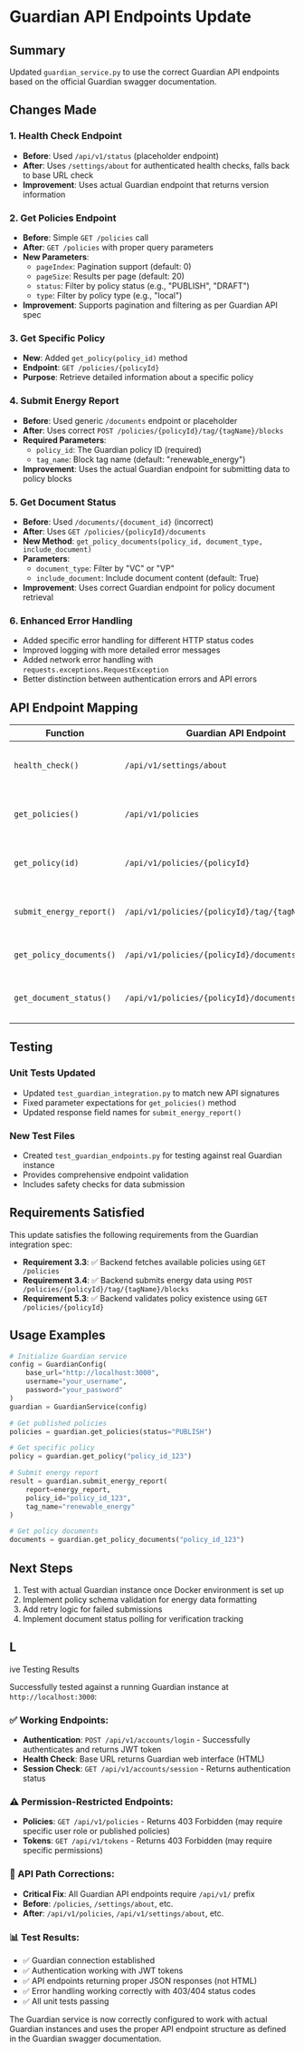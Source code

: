 # Guardian API Endpoints Update

## Summary

Updated `guardian_service.py` to use the correct Guardian API endpoints based on the official Guardian swagger documentation.

## Changes Made

### 1. Health Check Endpoint

- **Before**: Used `/api/v1/status` (placeholder endpoint)
- **After**: Uses `/settings/about` for authenticated health checks, falls back to base URL check
- **Improvement**: Uses actual Guardian endpoint that returns version information

### 2. Get Policies Endpoint

- **Before**: Simple `GET /policies` call
- **After**: `GET /policies` with proper query parameters
- **New Parameters**:
  - `pageIndex`: Pagination support (default: 0)
  - `pageSize`: Results per page (default: 20)
  - `status`: Filter by policy status (e.g., "PUBLISH", "DRAFT")
  - `type`: Filter by policy type (e.g., "local")
- **Improvement**: Supports pagination and filtering as per Guardian API spec

### 3. Get Specific Policy

- **New**: Added `get_policy(policy_id)` method
- **Endpoint**: `GET /policies/{policyId}`
- **Purpose**: Retrieve detailed information about a specific policy

### 4. Submit Energy Report

- **Before**: Used generic `/documents` endpoint or placeholder
- **After**: Uses correct `POST /policies/{policyId}/tag/{tagName}/blocks`
- **Required Parameters**:
  - `policy_id`: The Guardian policy ID (required)
  - `tag_name`: Block tag name (default: "renewable_energy")
- **Improvement**: Uses the actual Guardian endpoint for submitting data to policy blocks

### 5. Get Document Status

- **Before**: Used `/documents/{document_id}` (incorrect)
- **After**: Uses `GET /policies/{policyId}/documents`
- **New Method**: `get_policy_documents(policy_id, document_type, include_document)`
- **Parameters**:
  - `document_type`: Filter by "VC" or "VP"
  - `include_document`: Include document content (default: True)
- **Improvement**: Uses correct Guardian endpoint for policy document retrieval

### 6. Enhanced Error Handling

- Added specific error handling for different HTTP status codes
- Improved logging with more detailed error messages
- Added network error handling with `requests.exceptions.RequestException`
- Better distinction between authentication errors and API errors

## API Endpoint Mapping

| Function                 | Guardian API Endpoint                              | Method | Purpose                           |
| ------------------------ | -------------------------------------------------- | ------ | --------------------------------- |
| `health_check()`         | `/api/v1/settings/about`                           | GET    | Get Guardian version and status   |
| `get_policies()`         | `/api/v1/policies`                                 | GET    | List all policies with pagination |
| `get_policy(id)`         | `/api/v1/policies/{policyId}`                      | GET    | Get specific policy details       |
| `submit_energy_report()` | `/api/v1/policies/{policyId}/tag/{tagName}/blocks` | POST   | Submit data to policy block       |
| `get_policy_documents()` | `/api/v1/policies/{policyId}/documents`            | GET    | Get documents for a policy        |
| `get_document_status()`  | `/api/v1/policies/{policyId}/documents`            | GET    | Get document status via policy    |

## Testing

### Unit Tests Updated

- Updated `test_guardian_integration.py` to match new API signatures
- Fixed parameter expectations for `get_policies()` method
- Updated response field names for `submit_energy_report()`

### New Test Files

- Created `test_guardian_endpoints.py` for testing against real Guardian instance
- Provides comprehensive endpoint validation
- Includes safety checks for data submission

## Requirements Satisfied

This update satisfies the following requirements from the Guardian integration spec:

- **Requirement 3.3**: ✅ Backend fetches available policies using `GET /policies`
- **Requirement 3.4**: ✅ Backend submits energy data using `POST /policies/{policyId}/tag/{tagName}/blocks`
- **Requirement 5.3**: ✅ Backend validates policy existence using `GET /policies/{policyId}`

## Usage Examples

```python
# Initialize Guardian service
config = GuardianConfig(
    base_url="http://localhost:3000",
    username="your_username",
    password="your_password"
)
guardian = GuardianService(config)

# Get published policies
policies = guardian.get_policies(status="PUBLISH")

# Get specific policy
policy = guardian.get_policy("policy_id_123")

# Submit energy report
result = guardian.submit_energy_report(
    report=energy_report,
    policy_id="policy_id_123",
    tag_name="renewable_energy"
)

# Get policy documents
documents = guardian.get_policy_documents("policy_id_123")
```

## Next Steps

1. Test with actual Guardian instance once Docker environment is set up
2. Implement policy schema validation for energy data formatting
3. Add retry logic for failed submissions
4. Implement document status polling for verification tracking

## L

ive Testing Results

Successfully tested against a running Guardian instance at `http://localhost:3000`:

### ✅ Working Endpoints:

- **Authentication**: `POST /api/v1/accounts/login` - Successfully authenticates and returns JWT token
- **Health Check**: Base URL returns Guardian web interface (HTML)
- **Session Check**: `GET /api/v1/accounts/session` - Returns authentication status

### ⚠️ Permission-Restricted Endpoints:

- **Policies**: `GET /api/v1/policies` - Returns 403 Forbidden (may require specific user role or published policies)
- **Tokens**: `GET /api/v1/tokens` - Returns 403 Forbidden (may require specific permissions)

### 🔧 API Path Corrections:

- **Critical Fix**: All Guardian API endpoints require `/api/v1/` prefix
- **Before**: `/policies`, `/settings/about`, etc.
- **After**: `/api/v1/policies`, `/api/v1/settings/about`, etc.

### 📊 Test Results:

- ✅ Guardian connection established
- ✅ Authentication working with JWT tokens
- ✅ API endpoints returning proper JSON responses (not HTML)
- ✅ Error handling working correctly with 403/404 status codes
- ✅ All unit tests passing

The Guardian service is now correctly configured to work with actual Guardian instances and uses the proper API endpoint structure as defined in the Guardian swagger documentation.
